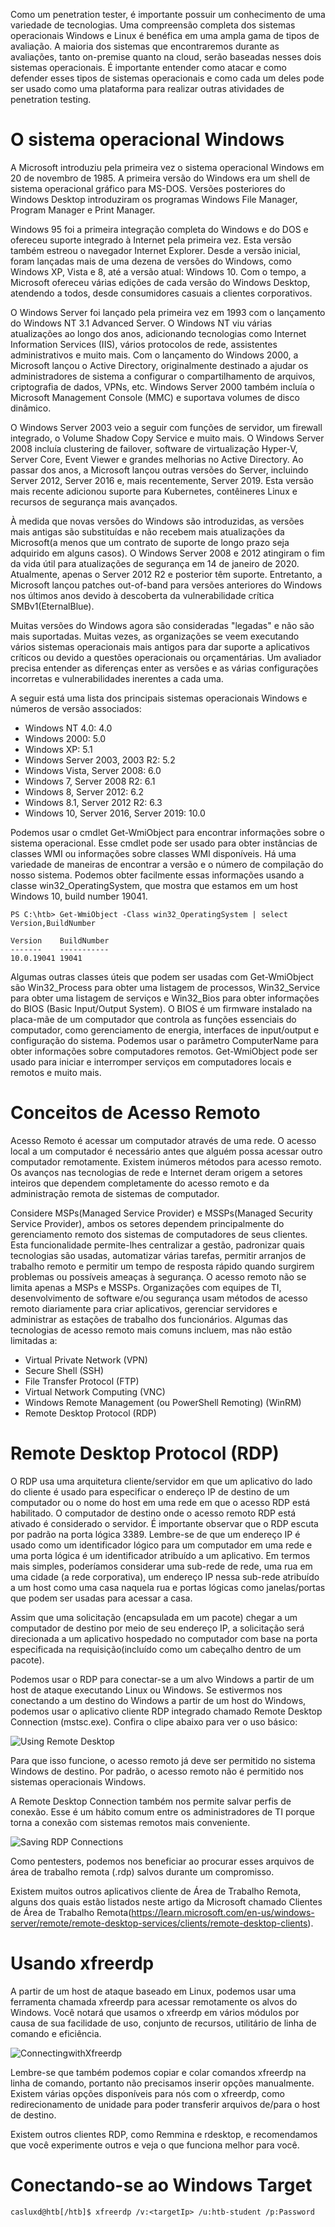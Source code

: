 
Como um penetration tester, é importante possuir um conhecimento de uma variedade de tecnologias. Uma compreensão completa dos sistemas operacionais Windows e Linux é benéfica em uma ampla gama de tipos de avaliação. A maioria dos sistemas que encontraremos durante as avaliações, tanto on-premise quanto na cloud, serão baseadas nesses dois sistemas operacionais. É importante entender como atacar e como defender esses tipos de sistemas operacionais e como cada um deles pode ser usado como uma plataforma para realizar outras atividades de penetration testing.

# O sistema operacional Windows

A Microsoft introduziu pela primeira vez o sistema operacional Windows em 20 de novembro de 1985. A primeira versão do Windows era um shell de sistema operacional gráfico para MS-DOS. Versões posteriores do Windows Desktop introduziram os programas Windows File Manager,  Program Manager e Print Manager.

Windows 95 foi a primeira integração completa do Windows e do DOS e ofereceu suporte integrado à Internet pela primeira vez. Esta versão também estreou o navegador Internet Explorer. Desde a versão inicial, foram lançadas mais de uma dezena de versões do Windows, como Windows XP, Vista e 8, até a versão atual: Windows 10. Com o tempo, a Microsoft ofereceu várias edições de cada versão do Windows Desktop, atendendo a todos, desde consumidores casuais a clientes corporativos.

O Windows Server foi lançado pela primeira vez em 1993 com o lançamento do Windows NT 3.1 Advanced Server. O Windows NT viu várias atualizações ao longo dos anos, adicionando tecnologias como Internet Information Services (IIS), vários protocolos de rede, assistentes administrativos e muito mais. Com o lançamento do Windows 2000, a Microsoft lançou o Active Directory, originalmente destinado a ajudar os administradores de sistema a configurar o compartilhamento de arquivos, criptografia de dados, VPNs, etc. Windows Server 2000 também incluía o Microsoft Management Console (MMC) e suportava volumes de disco dinâmico.

O Windows Server 2003 veio a seguir com funções de servidor, um firewall integrado, o Volume Shadow Copy Service e muito mais. O Windows Server 2008 incluía clustering de failover, software de virtualização Hyper-V, Server Core, Event Viewer e grandes melhorias no Active Directory. Ao passar dos anos, a Microsoft lançou outras versões do Server, incluindo Server 2012, Server 2016 e, mais recentemente, Server 2019. Esta versão mais recente adicionou suporte para Kubernetes, contêineres Linux e recursos de segurança mais avançados.

À medida que novas versões do Windows são introduzidas, as versões mais antigas são substituídas e não recebem mais atualizações da Microsoft(a menos que um contrato de suporte de longo prazo seja adquirido em alguns casos). O Windows Server 2008 e 2012 atingiram o fim da vida útil para atualizações de segurança em 14 de janeiro de 2020. Atualmente, apenas o Server 2012 R2 e posterior têm suporte. Entretanto, a Microsoft lançou patches out-of-band para versões anteriores do Windows nos últimos anos devido à descoberta da vulnerabilidade crítica SMBv1(EternalBlue).

Muitas versões do Windows agora são consideradas "legadas" e não são mais suportadas. Muitas vezes, as organizações se veem executando vários sistemas operacionais mais antigos para dar suporte a aplicativos críticos ou devido a questões operacionais ou orçamentárias. Um avaliador precisa entender as diferenças enter as versões e as várias configurações incorretas e vulnerabilidades inerentes a cada uma.

A seguir está uma lista dos principais sistemas operacionais Windows e números de versão associados:

- Windows NT 4.0: 4.0
- Windows 2000: 5.0
- Windows XP: 5.1
- Windows Server 2003, 2003 R2: 5.2
- Windows Vista, Server 2008: 6.0
- Windows 7, Server 2008 R2: 6.1
- Windows 8, Server 2012: 6.2
- Windows 8.1, Server 2012 R2: 6.3
- Windows 10, Server 2016, Server 2019: 10.0

Podemos usar o cmdlet Get-WmiObject para encontrar informações sobre o sistema operacional. Esse cmdlet pode ser usado para obter instâncias de classes WMI ou informações sobre classes WMI disponíveis. Há uma variedade de maneiras de encontrar a versão e o número de compilação do nosso sistema. Podemos obter facilmente essas informações usando a classe win32_OperatingSystem, que mostra que estamos em um host Windows 10, build number 19041.

```powershell-session
PS C:\htb> Get-WmiObject -Class win32_OperatingSystem | select Version,BuildNumber

Version    BuildNumber
-------    -----------
10.0.19041 19041
```

Algumas outras classes úteis que podem ser usadas com Get-WmiObject são Win32_Process para obter uma listagem de processos, Win32_Service para obter uma listagem de serviços e Win32_Bios para obter informações do BIOS (Basic Input/Output System). O BIOS é um firmware instalado na placa-mãe de um computador que controla as funções essenciais do computador, como gerenciamento de energia, interfaces de input/output e configuração do sistema. Podemos usar o parâmetro ComputerName para obter informações sobre computadores remotos. Get-WmiObject pode ser usado para iniciar e interromper serviços em computadores locais e remotos e muito mais.

# Conceitos de Acesso Remoto

Acesso Remoto é acessar um computador através de uma rede. O acesso local a um computador é necessário antes que alguém possa acessar outro computador remotamente. Existem inúmeros métodos para acesso remoto. Os avanços nas tecnologias de rede e Internet deram origem a setores inteiros que dependem completamente do acesso remoto e da administração remota de sistemas de computador.

Considere MSPs(Managed Service Provider) e MSSPs(Managed Security Service Provider), ambos os setores dependem principalmente do gerenciamento remoto dos sistemas de computadores de seus clientes. Esta funcionalidade permite-lhes centralizar a gestão, padronizar quais tecnologias são usadas, automatizar várias tarefas, permitir arranjos de trabalho remoto e permitir um tempo de resposta rápido quando surgirem problemas ou possíveis ameaças à segurança. O acesso remoto não se limita apenas a MSPs e MSSPs. Organizações com equipes de TI, desenvolvimento de software e/ou segurança usam métodos de acesso remoto diariamente para criar aplicativos, gerenciar servidores e administrar as estações de trabalho dos funcionários. Algumas das tecnologias de acesso remoto mais comuns incluem, mas não estão limitadas a:
- Virtual Private Network (VPN)
- Secure Shell (SSH)
- File Transfer Protocol (FTP)
- Virtual Network Computing (VNC)
- Windows Remote Management (ou PowerShell Remoting) (WinRM)
- Remote Desktop Protocol (RDP)

# Remote Desktop Protocol (RDP)

O RDP usa uma arquitetura cliente/servidor em que um aplicativo do lado do cliente é usado para especificar o endereço IP de destino de um computador ou o nome do host em uma rede em que o acesso RDP está habilitado. O computador de destino onde o acesso remoto RDP está ativado é considerado o servidor. É importante observar que o RDP escuta por padrão na porta lógica 3389. Lembre-se de que um endereço IP é usado como um identificador lógico para um computador em uma rede e uma porta lógica é um identificador atribuído a um aplicativo. Em termos mais simples, poderíamos considerar uma sub-rede de rede, uma rua em uma cidade (a rede corporativa), um endereço IP nessa sub-rede atribuído a um host como uma casa naquela rua e portas lógicas como janelas/portas que podem ser usadas para acessar a casa.

Assim que uma solicitação (encapsulada em um pacote) chegar a um computador de destino por meio de seu endereço IP, a solicitação será direcionada a um aplicativo hospedado no computador com base na porta especificada na requisição(incluído como um cabeçalho dentro de um pacote). 

Podemos usar o RDP para conectar-se a um alvo Windows a partir de um host de ataque executando Linux ou Windows. Se estivermos nos conectando a um destino do Windows a partir de um host do Windows, podemos usar o aplicativo cliente RDP integrado chamado Remote Desktop Connection (mstsc.exe). Confira o clipe abaixo para ver o uso básico:

![Using Remote Desktop](https://academy.hackthebox.com/storage/modules/49/UsingRemoteDesktopConnection.gif)

Para que isso funcione, o acesso remoto já deve ser permitido no sistema Windows de destino. Por padrão, o acesso remoto não é permitido nos sistemas operacionais Windows.

A Remote Desktop Connection também nos permite salvar perfis de conexão. Esse é um hábito comum entre os administradores de TI porque torna a conexão com sistemas remotos mais conveniente.

![Saving RDP Connections](https://academy.hackthebox.com/storage/modules/49/SavingRDPConnections.gif)

Como pentesters, podemos nos beneficiar ao procurar esses arquivos de área de trabalho remota (.rdp) salvos durante um compromisso.

Existem muitos outros aplicativos cliente de Área de Trabalho Remota, alguns dos quais estão listados neste artigo da Microsoft chamado Clientes de Área de Trabalho Remota(https://learn.microsoft.com/en-us/windows-server/remote/remote-desktop-services/clients/remote-desktop-clients).

# Usando xfreerdp

A partir de um host de ataque baseado em Linux, podemos usar uma ferramenta chamada xfreerdp para acessar remotamente os alvos do Windows. Você notará que usamos o xfreerdp em vários módulos por causa de sua facilidade de uso, conjunto de recursos, utilitário de linha de comando e eficiência.

![ConnectingwithXfreerdp](https://academy.hackthebox.com/storage/modules/49/ConnectingwithXfreerdp.gif)

Lembre-se que também podemos copiar e colar comandos xfreerdp na linha de comando, portanto não precisamos inserir opções manualmente. Existem várias opções disponíveis para nós com o xfreerdp, como redirecionamento de unidade para poder transferir arquivos de/para o host de destino.

Existem outros clientes RDP, como Remmina e rdesktop, e recomendamos que você experimente outros e veja o que funciona melhor para você.

# Conectando-se ao Windows Target

```shell-session
casluxd@htb[/htb]$ xfreerdp /v:<targetIp> /u:htb-student /p:Password
```


